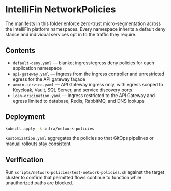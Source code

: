 # IntelliFin NetworkPolicies

The manifests in this folder enforce zero-trust micro-segmentation across the
IntelliFin platform namespaces. Every namespace inherits a default deny stance
and individual services opt in to the traffic they require.

## Contents

- `default-deny.yaml` — blanket ingress/egress deny policies for each
  application namespace
- `api-gateway.yaml` — ingress from the ingress controller and unrestricted
  egress for the API gateway façade
- `admin-service.yaml` — API Gateway ingress only, with egress scoped to
  Keycloak, Vault, SQL Server, and service discovery ports
- `loan-origination.yaml` — ingress restricted to the API Gateway and egress
  limited to database, Redis, RabbitMQ, and DNS lookups

## Deployment

```bash
kubectl apply -k infra/network-policies
```

`kustomization.yaml` aggregates the policies so that GitOps pipelines or manual
rollouts stay consistent.

## Verification

Run `scripts/network-policies/test-network-policies.sh` against the target
cluster to confirm that permitted flows continue to function while unauthorized
paths are blocked.
